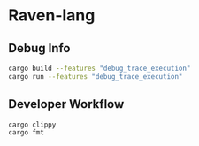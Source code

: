 # Raven-lang

## Debug Info

```bash
cargo build --features "debug_trace_execution"
cargo run --features "debug_trace_execution"
```

## Developer Workflow

```bash
cargo clippy
cargo fmt
```
